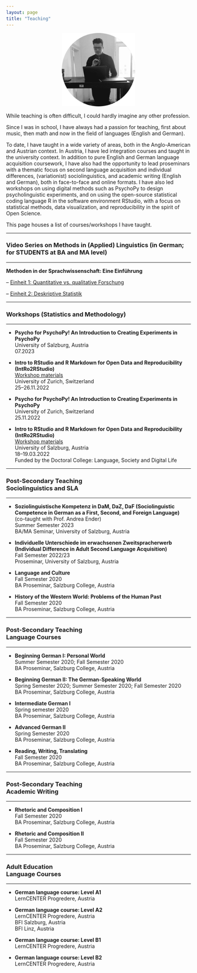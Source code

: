 ```yaml
---
layout: page
title: "Teaching"
---
```


<p align="center">
  <img width="200" height="200" src="/images/TeachingPhoto.png">
</p>

While teaching is often difficult, I could hardly imagine any other profession.
 
Since I was in school, I have always had a passion for teaching, first about music, then math and now in the field of languages (English and German).

To date, I have taught in a wide variety of areas, both in the Anglo-American and Austrian context. In Austria, I have led integration courses and taught in the university context. In addition to pure English and German language acquisition coursework, I have also had the opportunity to lead proseminars with a thematic focus on second language acquisition and individual differences, (variationist) sociolinguistics, and academic writing (English and German), both in face-to-face and online formats. I have also led workshops on using digital methods such as PsychoPy to design psycholinguistic experiments, and on using the open-source statistical coding language R in the software environment RStudio, with a focus on statistical methods, data visualization, and reproducibility in the spirit of Open Science. 

This page houses a list of courses/workshops I have taught. 

-------------------
### Video Series on Methods in (Applied) Linguistics (in German; for STUDENTS at BA and MA level)
-------------------

**Methoden in der Sprachwissenschaft: Eine Einführung** 

– [Einheit 1: Quantitative vs. qualitative Forschung](https://pro.panopto.com/Panopto/Pages/Viewer.aspx?tid=897bbd85-ee1c-493c-98cb-afef00f942c1)

– [Einheit 2: Deskriptive Statistik](https://pro.panopto.com/Panopto/Pages/Viewer.aspx?tid=0dc27fe0-5596-4db5-a651-afef00f95f5b) 


-------------------
### Workshops (Statistics and Methodology)
-------------------

- **Psycho for PsychoPy! An Introduction to Creating Experiments in PsychoPy** <br> University of Salzburg, Austria <br> 07.2023

- **Intro to RStudio and R Markdown for Open Data and Reproducibility (IntRo2RStudio)** <br> [Workshop materials](https://masonwirtz.github.io/intRo2RStudio/) <br> University of Zurich, Switzerland <br> 25–26.11.2022

- **Psycho for PsychoPy! An Introduction to Creating Experiments in PsychoPy** <br> University of Zurich, Switzerland <br> 25.11.2022

- **Intro to RStudio and R Markdown for Open Data and Reproducibility (IntRo2RStudio)** <br> [Workshop materials](https://masonwirtz.github.io/intRo2RStudio/) <br> University of Salzburg, Austria <br> 18–19.03.2022 <br> Funded by the Doctoral College: Language, Society and Digital Life

-------------------
### Post-Secondary Teaching <br> Sociolinguistics and SLA
-------------------
- **Soziolinguistische Kompetenz in DaM, DaZ, DaF (Sociolinguistic Competence in German as a First, Second, and Foreign Language)** (co-taught with Prof. Andrea Ender) <br> Summer Semester 2023 <br> BA/MA Seminar, University of Salzburg, Austria

- **Individuelle Unterschiede im erwachsenen Zweitspracherwerb (Individual Difference in Adult Second Language Acquisition)** <br> Fall Semester 2022/23 <br> Proseminar, University of Salzburg, Austria

- **Language and Culture** <br> Fall Semester 2020 <br> BA Proseminar, Salzburg College, Austria

- **History of the Western World: Problems of the Human Past** <br> Fall Semester 2020 <br> BA Proseminar, Salzburg College, Austria

-------------------
### Post-Secondary Teaching <br> Language Courses
-------------------
- **Beginning German I: Personal World** <br> Summer Semester 2020; Fall Semester 2020 <br> BA Proseminar, Salzburg College, Austria

- **Beginning German II: The German-Speaking World** <br> Spring Semester 2020; Summer Semester 2020; Fall Semester 2020 <br> BA Proseminar, Salzburg College, Austria

- **Intermediate German I** <br> Spring semester 2020 <br> BA Proseminar, Salzburg College, Austria

- **Advanced German II** <br> Spring Semester 2020 <br> BA Proseminar, Salzburg College, Austria

- **Reading, Writing, Translating** <br> Fall Semester 2020 <br> BA Proseminar, Salzburg College, Austria

-------------------
### Post-Secondary Teaching <br> Academic Writing
-------------------
- **Rhetoric and Composition I** <br> Fall Semester 2020 <br> BA Proseminar, Salzburg College, Austria

- **Rhetoric and Composition II** <br> Fall Semester 2020 <br> BA Proseminar, Salzburg College, Austria

-------------------
### Adult Education <br> Language Courses
-------------------
- **German language course: Level A1** <br> LernCENTER Progredere, Austria

- **German language course: Level A2** <br> LernCENTER Progredere, Austria <br> BFI Salzburg, Austria <br> BFI Linz, Austria

- **German language course: Level B1** <br> LernCENTER Progredere, Austria

- **German language course: Level B2** <br> LernCENTER Progredere, Austria

